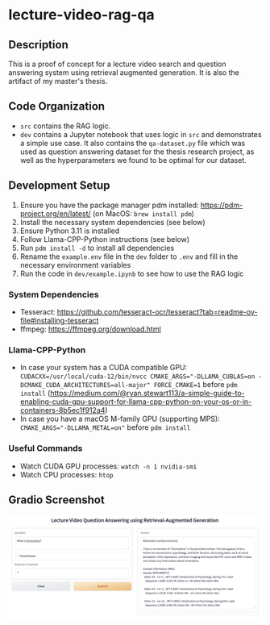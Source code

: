 # lecture-video-rag-qa

## Description

This is a proof of concept for a lecture video search and question answering system using retrieval augmented generation. It is also the artifact of my master's thesis.

## Code Organization

- `src` contains the RAG logic.
- `dev` contains a Jupyter notebook that uses logic in `src` and demonstrates a simple use case. It also contains the `qa-dataset.py` file which was used as question answering dataset for the thesis research project, as well as the hyperparameters we found to be optimal for our dataset.

## Development Setup

1. Ensure you have the package manager pdm installed: https://pdm-project.org/en/latest/ (on MacOS: `brew install pdm`)
2. Install the necessary system dependencies (see below)
3. Ensure Python 3.11 is installed
4. Follow Llama-CPP-Python instructions (see below)
5. Run `pdm install -d` to install all dependencies
6. Rename the `example.env` file in the `dev` folder to `.env` and fill in the necessary environment variables
7. Run the code in `dev/example.ipynb` to see how to use the RAG logic

### System Dependencies

- Tesseract: https://github.com/tesseract-ocr/tesseract?tab=readme-ov-file#installing-tesseract
- ffmpeg: https://ffmpeg.org/download.html

### Llama-CPP-Python

- In case your system has a CUDA compatible GPU: `CUDACXX=/usr/local/cuda-12/bin/nvcc CMAKE_ARGS="-DLLAMA_CUBLAS=on -DCMAKE_CUDA_ARCHITECTURES=all-major" FORCE_CMAKE=1` before `pdm install` (https://medium.com/@ryan.stewart113/a-simple-guide-to-enabling-cuda-gpu-support-for-llama-cpp-python-on-your-os-or-in-containers-8b5ec1f912a4)
- In case you have a macOS M-family GPU (supporting MPS): `CMAKE_ARGS="-DLLAMA_METAL=on"` before `pdm install`

### Useful Commands

- Watch CUDA GPU processes: `watch -n 1 nvidia-smi`
- Watch CPU processes: `htop`

## Gradio Screenshot

![Gradio App Screenshot](assets/gradio-app.png)
